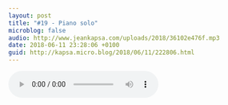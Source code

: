 ```yaml
---
layout: post
title: "#19 - Piano solo"
microblog: false
audio: http://www.jeankapsa.com/uploads/2018/36102e476f.mp3
date: 2018-06-11 23:28:06 +0100
guid: http://kapsa.micro.blog/2018/06/11/222806.html
---
```

<audio controls="controls" src="http://www.jeankapsa.com/uploads/2018/36102e476f.mp3" />
